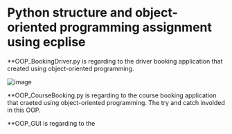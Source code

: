 # Python structure and object-oriented programming assignment using ecplise

**OOP_BookingDriver.py is regarding to the driver booking application that created using object-oriented programming.

![image](https://user-images.githubusercontent.com/59326036/134166232-64823bd4-cd56-47f6-a7ad-938cc8771dc9.png)


**OOP_CourseBooking.py is regarding to the course booking application that craeted using object-oriented programming. The try and catch involded in this OOP.

**OOP_GUI is regarding to the 
